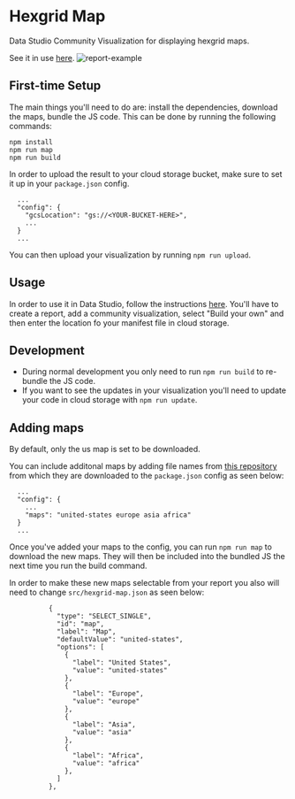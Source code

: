 # Hexgrid Map
Data Studio Community Visualization for displaying hexgrid maps.

See it in use [here](https://datastudio.google.com/reporting/c66c9909-ae0b-4a19-a7ba-296e04e5a0f3).
![report-example](https://datastudio.google.com/reporting/c66c9909-ae0b-4a19-a7ba-296e04e5a0f3)

## First-time Setup
The main things you'll need to do are: install the dependencies, download the maps, bundle the JS code. This can be done by running the following commands:

```
npm install
npm run map
npm run build
```

In order to upload the result to your cloud storage bucket, make sure to set it up in your `package.json` config.
```
  ...
  "config": {
    "gcsLocation": "gs://<YOUR-BUCKET-HERE>",
    ...
  }
  ...
```

You can then upload your visualization by running `npm run upload`.

## Usage
In order to use it in Data Studio, follow the instructions [here](https://codelabs.developers.google.com/codelabs/community-visualization/#10). You'll have to create a report, add a community visualization, select "Build your own" and then enter the location fo your manifest file in cloud storage.

## Development
- During normal development you only need to run `npm run build` to re-bundle the JS code.
- If you want to see the updates in your visualization you'll need to update your code in cloud storage with `npm run update`.

## Adding maps
By default, only the us map is set to be downloaded.

You can include additonal maps by adding file names from [this repository](https://github.com/codeforgermany/click_that_hood/tree/main/public/data) from which they are downloaded to the `package.json` config as seen below:

```
  ...
  "config": {
    ...
    "maps": "united-states europe asia africa"
  }
  ...
```

Once you've added your maps to the config, you can run `npm run map` to download the new maps. They will then be included into the bundled JS the next time you run the build command.

In order to make these new maps selectable from your report you also will need to change `src/hexgrid-map.json` as seen below:

```
          {
            "type": "SELECT_SINGLE",
            "id": "map",
            "label": "Map",
            "defaultValue": "united-states",
            "options": [
              {
                "label": "United States",
                "value": "united-states"
              },
              {
                "label": "Europe",
                "value": "europe"
              },
              {
                "label": "Asia",
                "value": "asia"
              },
              {
                "label": "Africa",
                "value": "africa"
              },
            ]
          },
```
